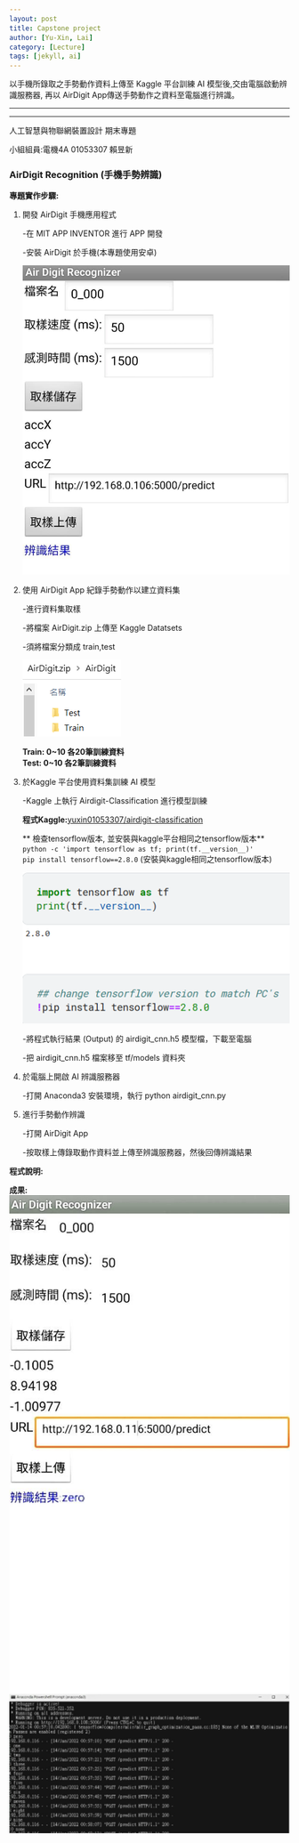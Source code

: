 ```yaml
---
layout: post
title: Capstone project
author: [Yu-Xin, Lai]
category: [Lecture]
tags: [jekyll, ai]
---
```


以手機所錄取之手勢動作資料上傳至 Kaggle 平台訓練 AI 模型後,交由電腦啟動辨識服務器, 再以 AirDigit App傳送手勢動作之資料至電腦進行辨識。

---

---
⼈⼯智慧與物聯網裝置設計 期末專題

小組組員:電機4A 01053307 賴昱新

### AirDigit Recognition (手機手勢辨識)


**專題實作步驟:**
1. 開發 AirDigit 手機應用程式

    -在 MIT APP INVENTOR 進行 APP 開發
    
    -安裝 AirDigit 於手機(本專題使用安卓)
    
    ![](https://github.com/YSlai01053307/AI-course/blob/gh-pages/4.jpg?raw=true)
    
2. 使用 AirDigit App 紀錄手勢動作以建立資料集

    -進行資料集取樣
    
    -將檔案 AirDigit.zip 上傳至 Kaggle Datatsets
    
    -須將檔案分類成 train,test
    
    ![](https://github.com/YSlai01053307/AI-course/blob/gh-pages/2.png?raw=true)
    
    **Train: 0~10 各20筆訓練資料**<br /> 
    **Test: 0~10 各2筆訓練資料**<br />
    
3. 於Kaggle 平台使用資料集訓練 AI 模型

    -Kaggle 上執行 Airdigit-Classification 進行模型訓練
    
    **程式Kaggle:**[yuxin01053307/airdigit-classification](https://www.kaggle.com/code/yuxin01053307/airdigit-classification)

    ** 檢查tensorflow版本, 並安裝與kaggle平台相同之tensorflow版本**<br>
    `python -c 'import tensorflow as tf; print(tf.__version__)'`<br />
    `pip install tensorflow==2.8.0` (安裝與kaggle相同之tensorflow版本)<br />

    ![](https://github.com/YSlai01053307/AI-course/blob/gh-pages/1.png?raw=true)

    
    -將程式執行結果 (Output) 的 airdigit_cnn.h5 模型檔，下載至電腦
    
    -把 airdigit_cnn.h5 檔案移至 tf/models 資料夾
    
4. 於電腦上開啟 AI 辨識服務器

    -打開 Anaconda3 安裝環境，執行 python airdigit_cnn.py

5. 進行手勢動作辨識
   
   -打開 AirDigit App
   
   -按取樣上傳錄取動作資料並上傳至辨識服務器，然後回傳辨識結果
    
**程式說明:**

**成果:**
![](https://github.com/YSlai01053307/AI-course/blob/gh-pages/5.jpg?raw=true)
![](https://github.com/YSlai01053307/AI-course/blob/gh-pages/8.jpg?raw=true)
